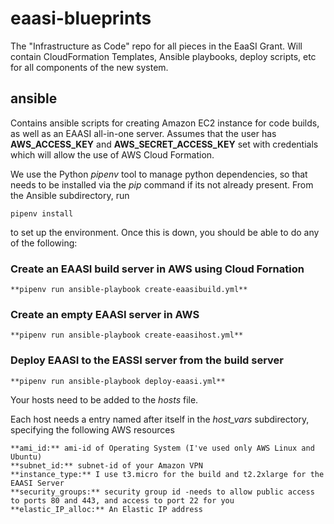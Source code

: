 # eaasi-blueprints
The "Infrastructure as Code" repo for all pieces in the EaaSI Grant. Will contain CloudFormation Templates, Ansible playbooks, deploy scripts, etc for all components of the new system.

## ansible
Contains ansible scripts for creating Amazon EC2 instance for code builds, as well as an EAASI all-in-one server.
Assumes that the user has **AWS_ACCESS_KEY** and **AWS_SECRET_ACCESS_KEY** set with credentials which will allow 
the use of AWS Cloud Formation. 

We use the Python *pipenv* tool to manage python dependencies, so that needs to be installed via the *pip* command if its not already present. From the Ansible subdirectory, run

```
pipenv install
```
to set up the environment. Once this is down, you should be able to do any of the following:

### Create an EAASI build server in AWS using Cloud Fornation

```
**pipenv run ansible-playbook create-eaasibuild.yml**
```

### Create an empty EAASI server in AWS

```
**pipenv run ansible-playbook create-eaasihost.yml**
```

### Deploy EAASI to the EASSI server from the build server 

```
**pipenv run ansible-playbook deploy-eaasi.yml**
```

Your hosts need to be added to the *hosts* file.

Each host needs a entry named after itself in the *host_vars* subdirectory, specifying the following AWS resources

```
**ami_id:** ami-id of Operating System (I've used only AWS Linux and Ubuntu)
**subnet_id:** subnet-id of your Amazon VPN
**instance_type:** I use t3.micro for the build and t2.2xlarge for the EAASI Server
**security_groups:** security group id -needs to allow public access to ports 80 and 443, and access to port 22 for you
**elastic_IP_alloc:** An Elastic IP address
```

